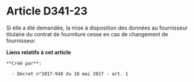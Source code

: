 # Article D341-23

Si elle a été demandée, la mise à disposition des données au fournisseur titulaire du contrat de fourniture cesse en cas de
changement de fournisseur.

**Liens relatifs à cet article**

	**Créé par**:

	  - Décret n°2017-948 du 10 mai 2017 - art. 1
